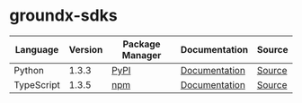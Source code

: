 # groundx-sdks

|Language|Version|Package Manager|Documentation|Source|
|-|-|-|-|-|
|Python|1.3.3|[PyPI](https://pypi.org/project/groundx-python-sdk/1.3.3)|[Documentation](https://github.com/groundxai/groundx-sdks/tree/main/sdks/python/blob//README.md)|[Source](https://github.com/groundxai/groundx-sdks/tree/main/sdks/python)|
|TypeScript|1.3.5|[npm](https://www.npmjs.com/package/groundx-typescript-sdk/v/1.3.5)|[Documentation](https://github.com/groundxai/groundx-sdks/tree/main/sdks/typescript/blob//README.md)|[Source](https://github.com/groundxai/groundx-sdks/tree/main/sdks/typescript)|